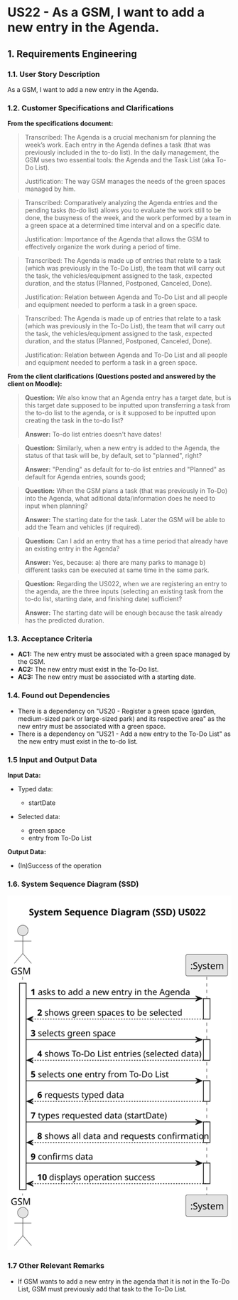 # US22 - As a GSM, I want to add a new entry in the Agenda.


## 1. Requirements Engineering

### 1.1. User Story Description

As a GSM, I want to add a new entry in the Agenda.

### 1.2. Customer Specifications and Clarifications 

**From the specifications document:**

>	Transcribed: The Agenda is a crucial mechanism for planning the week’s work. Each entry in the Agenda defines a task (that was previously included in the to-do list). 
In the daily management, the GSM uses two essential tools: the Agenda and the Task List (aka To-Do List).
> 
> Justification: The way GSM manages the needs of the green spaces managed by him.

>	Transcribed: Comparatively analyzing the Agenda entries and the pending tasks (to-do list) allows you to evaluate the work still to be done, the busyness of the week, and the work performed by a team in a green space at a determined time interval and on a specific date.
>
> Justification: Importance of the Agenda that allows the GSM to effectively organize the work during a period of time.

>	Transcribed: The Agenda is made up of entries that relate to a task (which was previously in the To-Do List), the team that will carry out the task, the vehicles/equipment assigned to the task, expected duration, and the status (Planned, Postponed, Canceled, Done).
>
> Justification: Relation between Agenda and To-Do List and all people and equipment needed to perform a task in a green space. 

>	Transcribed: The Agenda is made up of entries that relate to a task (which was previously in the To-Do List), the team that will carry out the task, the vehicles/equipment assigned to the task, expected duration, and the status (Planned, Postponed, Canceled, Done).
>
> Justification: Relation between Agenda and To-Do List and all people and equipment needed to perform a task in a green space.

**From the client clarifications (Questions posted and answered by the client on Moodle):**

> **Question:** We also know that an Agenda entry has a target date, but is this target date supposed to be inputted upon transferring a task from the to-do list to the agenda, or is it supposed to be inputted upon creating the task in the to-do list?
>
> **Answer:** To-do list entries doesn't have dates!

> **Question:** Similarly, when a new entry is added to the Agenda, the status of that task will be, by default, set to "planned", right?
>
> **Answer:** "Pending" as default for to-do list entries and "Planned" as default for Agenda entries, sounds good;

> **Question:** When the GSM plans a task (that was previously in To-Do) into the Agenda, what aditional data/information does he need to input when planning?
>
> **Answer:** The starting date for the task. Later the GSM will be able to add the Team and vehicles (if required).

> **Question:** Can I add an entry that has a time period that already have an existing entry in the Agenda?
>
> **Answer:** Yes, because:
a) there are many parks to manage
b) different tasks can be executed at same time in the same park.

> **Question:** Regarding the US022, when we are registering an entry to the agenda, are the three inputs (selecting an existing task from the to-do list, starting date, and finishing date) sufficient?
>
> **Answer:** The starting date will be enough because the task already has the predicted duration.

### 1.3. Acceptance Criteria

* **AC1:** The new entry must be associated with a green space managed by the GSM.
* **AC2:** The new entry must exist in the To-Do list.
* **AC3:** The new entry must be associated with a starting date.

### 1.4. Found out Dependencies

* There is a dependency on "US20 - Register a green space (garden, medium-sized park or large-sized park) and its respective area" as the new entry must be associated with a green space.
* There is a dependency on "US21 - Add a new entry to the To-Do List" as the new entry must exist in the to-do list.

### 1.5 Input and Output Data

**Input Data:**

* Typed data:
    * startDate
	
* Selected data:
    * green space
    *  entry from To-Do List

**Output Data:**

* (In)Success of the operation

### 1.6. System Sequence Diagram (SSD)


![System Sequence Diagram - Alternative One](svg/us22-system-sequence-diagram.svg)


### 1.7 Other Relevant Remarks

* If GSM wants to add a new entry in the agenda that it is not in the To-Do List, GSM must previously add that task to the To-Do List.